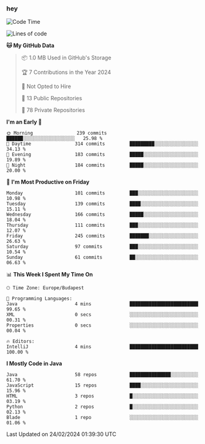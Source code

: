 ### hey

<!--START_SECTION:waka-->
![Code Time](http://img.shields.io/badge/Code%20Time-976%20hrs%2014%20mins-blue)

![Lines of code](https://img.shields.io/badge/From%20Hello%20World%20I%27ve%20Written-1.0%20million%20lines%20of%20code-blue)

**🐱 My GitHub Data** 

> 📦 1.0 MB Used in GitHub's Storage 
 > 
> 🏆 7 Contributions in the Year 2024
 > 
> 🚫 Not Opted to Hire
 > 
> 📜 13 Public Repositories 
 > 
> 🔑 78 Private Repositories 
 > 
**I'm an Early 🐤** 

```text
🌞 Morning                239 commits         ██████░░░░░░░░░░░░░░░░░░░   25.98 % 
🌆 Daytime                314 commits         █████████░░░░░░░░░░░░░░░░   34.13 % 
🌃 Evening                183 commits         █████░░░░░░░░░░░░░░░░░░░░   19.89 % 
🌙 Night                  184 commits         █████░░░░░░░░░░░░░░░░░░░░   20.00 % 
```
📅 **I'm Most Productive on Friday** 

```text
Monday                   101 commits         ███░░░░░░░░░░░░░░░░░░░░░░   10.98 % 
Tuesday                  139 commits         ████░░░░░░░░░░░░░░░░░░░░░   15.11 % 
Wednesday                166 commits         █████░░░░░░░░░░░░░░░░░░░░   18.04 % 
Thursday                 111 commits         ███░░░░░░░░░░░░░░░░░░░░░░   12.07 % 
Friday                   245 commits         ███████░░░░░░░░░░░░░░░░░░   26.63 % 
Saturday                 97 commits          ███░░░░░░░░░░░░░░░░░░░░░░   10.54 % 
Sunday                   61 commits          ██░░░░░░░░░░░░░░░░░░░░░░░   06.63 % 
```


📊 **This Week I Spent My Time On** 

```text
🕑︎ Time Zone: Europe/Budapest

💬 Programming Languages: 
Java                     4 mins              █████████████████████████   99.65 % 
XML                      0 secs              ░░░░░░░░░░░░░░░░░░░░░░░░░   00.31 % 
Properties               0 secs              ░░░░░░░░░░░░░░░░░░░░░░░░░   00.04 % 

🔥 Editors: 
IntelliJ                 4 mins              █████████████████████████   100.00 % 
```

**I Mostly Code in Java** 

```text
Java                     58 repos            ███████████████░░░░░░░░░░   61.70 % 
JavaScript               15 repos            ████░░░░░░░░░░░░░░░░░░░░░   15.96 % 
HTML                     3 repos             █░░░░░░░░░░░░░░░░░░░░░░░░   03.19 % 
Python                   2 repos             █░░░░░░░░░░░░░░░░░░░░░░░░   02.13 % 
Blade                    1 repo              ░░░░░░░░░░░░░░░░░░░░░░░░░   01.06 % 
```




 Last Updated on 24/02/2024 01:39:30 UTC
<!--END_SECTION:waka-->
